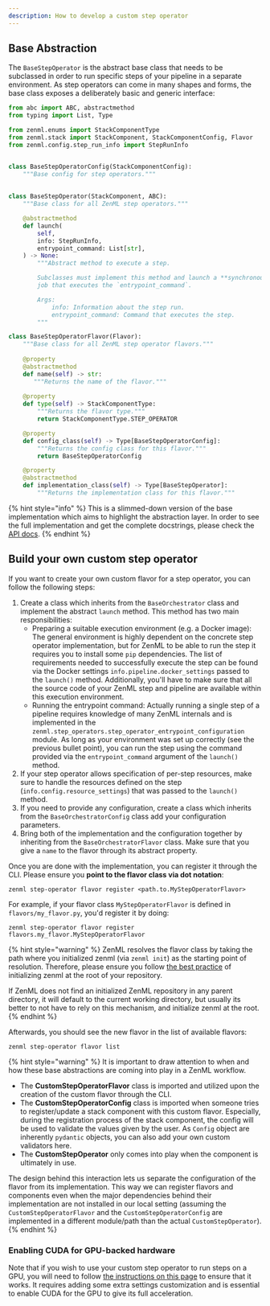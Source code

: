 ```yaml
---
description: How to develop a custom step operator
---
```


## Base Abstraction

The `BaseStepOperator` is the abstract base class that needs to be subclassed 
in order to run specific steps of your pipeline in a separate environment. As 
step operators can come in many shapes and forms, the base class exposes a 
deliberately basic and generic interface:

```python
from abc import ABC, abstractmethod
from typing import List, Type

from zenml.enums import StackComponentType
from zenml.stack import StackComponent, StackComponentConfig, Flavor
from zenml.config.step_run_info import StepRunInfo


class BaseStepOperatorConfig(StackComponentConfig):
    """Base config for step operators."""
   
    
class BaseStepOperator(StackComponent, ABC):
    """Base class for all ZenML step operators."""

    @abstractmethod
    def launch(
        self,
        info: StepRunInfo,
        entrypoint_command: List[str],
    ) -> None:
        """Abstract method to execute a step.

        Subclasses must implement this method and launch a **synchronous**
        job that executes the `entrypoint_command`.

        Args:
            info: Information about the step run.
            entrypoint_command: Command that executes the step.
        """

class BaseStepOperatorFlavor(Flavor):
    """Base class for all ZenML step operator flavors."""
    
    @property
    @abstractmethod
    def name(self) -> str:
       """Returns the name of the flavor."""
    
    @property
    def type(self) -> StackComponentType:
        """Returns the flavor type."""
        return StackComponentType.STEP_OPERATOR

    @property
    def config_class(self) -> Type[BaseStepOperatorConfig]:
        """Returns the config class for this flavor."""
        return BaseStepOperatorConfig

    @property
    @abstractmethod
    def implementation_class(self) -> Type[BaseStepOperator]:
        """Returns the implementation class for this flavor."""
```

{% hint style="info" %}
This is a slimmed-down version of the base implementation which aims to 
highlight the abstraction layer. In order to see the full implementation 
and get the complete docstrings, please check the [API docs](https://apidocs.zenml.io/latest/core_code_docs/core-step_operators/#zenml.step_operators.base_step_operator.BaseStepOperator).
{% endhint %}

## Build your own custom step operator

If you want to create your own custom flavor for a step operator, you can 
follow the following steps:

1. Create a class which inherits from the `BaseOrchestrator` class and 
implement the abstract `launch` method. This method has two main 
responsibilities:
      * Preparing a suitable execution environment (e.g. a Docker image): The 
   general environment is highly dependent on the concrete step operator 
   implementation, but for ZenML to be able to run the step it requires you to 
   install some `pip` dependencies. The list of requirements needed to 
   successfully execute the step can be found via the Docker settings
   `info.pipeline.docker_settings` passed to the `launch()` method.
   Additionally, you'll have to make sure that all the 
   source code of your ZenML step and pipeline are available within this 
   execution environment.
      * Running the entrypoint command: Actually running a single step of a 
   pipeline requires knowledge of many ZenML internals and is implemented in 
   the `zenml.step_operators.step_operator_entrypoint_configuration` module.
   As long as your environment  was set up correctly (see the previous bullet 
   point), you can run the step using the command provided via the 
   `entrypoint_command` argument of the `launch()` method.
2. If your step operator allows specification of per-step resources, make sure
   to handle the resources defined on the step (`info.config.resource_settings`) that
   was passed to the `launch()` method.
3. If you need to provide any configuration, create a class which inherits 
from the `BaseOrchestratorConfig` class add your configuration parameters.
4. Bring both of the implementation and the configuration together by inheriting
from the `BaseOrchestratorFlavor` class. Make sure that you give a `name`
to the flavor through its abstract property.


Once you are done with the implementation, you can register it through the CLI.
Please ensure you **point to the flavor class via dot notation**: 

```shell
zenml step-operator flavor register <path.to.MyStepOperatorFlavor>
```

For example, if your flavor class `MyStepOperatorFlavor` is defined in `flavors/my_flavor.py`,
you'd register it by doing:

```shell
zenml step-operator flavor register flavors.my_flavor.MyStepOperatorFlavor
```

{% hint style="warning" %}
ZenML resolves the flavor class by taking the path where you initialized zenml
(via `zenml init`) as the starting point of resolution. Therefore, please ensure
you follow [the best practice](../../../book/doc-orphanage/best-practices.md) of initializing
zenml at the root of your repository.

If ZenML does not find an initialized ZenML repository in any parent directory, it
will default to the current working directory, but usually its better to not have to
rely on this mechanism, and initialize zenml at the root.
{% endhint %}

Afterwards, you should see the new flavor in the list of available flavors:

```shell
zenml step-operator flavor list
```

{% hint style="warning" %}
It is important to draw attention to when and how these base abstractions are 
coming into play in a ZenML workflow.

- The **CustomStepOperatorFlavor** class is imported and utilized upon the 
creation of the custom flavor through the CLI.
- The **CustomStepOperatorConfig** class is imported when someone tries to 
register/update a stack component with this custom flavor. Especially, 
during the registration process of the stack component, the config will be used 
to validate the values given by the user. As `Config` object are inherently 
`pydantic` objects, you can also add your own custom validators here.
- The **CustomStepOperator** only comes into play when the component is 
ultimately in use. 

The design behind this interaction lets us separate the configuration of the 
flavor from its implementation. This way we can register flavors and components 
even when the major dependencies behind their implementation are not installed
in our local setting (assuming the `CustomStepOperatorFlavor` and the 
`CustomStepOperatorConfig` are implemented in a different module/path than
the actual `CustomStepOperator`).
{% endhint %}

### Enabling CUDA for GPU-backed hardware

Note that if you wish to use your custom step operator to run steps on a GPU, you will
need to follow [the instructions on this page](../../advanced-guide/pipelines/gpu-hardware.md) to ensure that it works. It
requires adding some extra settings customization and is essential to enable
CUDA for the GPU to give its full acceleration.
